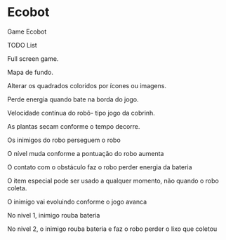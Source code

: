 # Ecobot
Game Ecobot

TODO List

Full screen game.

Mapa de fundo.

Alterar os quadrados coloridos por ícones ou imagens.

Perde energia quando bate na borda do jogo.

Velocidade contínua do robô- tipo jogo da cobrinh.

As plantas secam conforme o tempo decorre.

Os inimigos do robo perseguem o robo

O nível muda conforme a pontuação do robo aumenta

O contato com o obstáculo faz o robo perder energia da bateria

O item especial pode ser usado a qualquer momento, não quando o robo coleta.

O inimigo vai evoluindo conforme o jogo avanca

No nivel 1,  inimigo rouba bateria

No nivel 2, o inimigo rouba bateria e faz o robo perder o lixo que coletou

